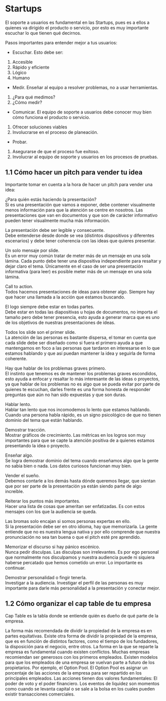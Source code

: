 # Startups

El soporte a usuarios es fundamental en las Startups, pues es a ellos a
quienes va dirigido el producto o servicio, por esto es muy importante
escuchar lo que tienen qué decirnos.

Pasos importantes para entender mejor a tus usuarios:

-   Escuchar. Esto debe ser:

1)  Accesible
2)  Rápido y eficiente
3)  Lógico
4)  Humano

-   Medir. Enseñar al equipo a resolver problemas, no a usar
    herramientas.

1)  ¿Para qué medimos?
2)  ¿Cómo medir?

-   Comunicar. El equipo de soporte a usuarios debe conocer muy bien
    cómo funciona el producto o servicio.

1)  Ofrecer soluciones viables
2)  Involucrarse en el proceso de planeación.

-   Probar.

1)  Asegurarse de que el proceso fue exitoso.
2)  Involucrar al equipo de soporte y usuarios en los procesos de
    pruebas.



## 1.1 Cómo hacer un pitch para vender tu idea

Importante tomar en cuenta a la hora de hacer un pitch para vender una
idea:

¿Para quién estás haciendo la presentación?  
Si es una presentación que vamos a exponer, debe contener visualmente
menos información para que la atención se centre en nosotros. Las
presentaciones que van en documentos y que son de carácter informativo
pueden tener visualmente mucha más información.

La presentación debe ser legible y consecuente.  
Debe entenderse desde donde se vea (distintos dispositivos y diferentes
escenarios) y debe tener coherencia con las ideas que quieres presentar.

Un solo mensaje por slide.  
Es un error muy común tratar de meter más de un mensaje en una sola
lámina. Cada punto debe tener una dispositiva independiente para
resaltar y dejar claro el tema. Únicamente en el caso de ser una
presentación informativa (para leer) es posible meter más de un mensaje
en una sola lámina.

Call to action.  
Todos hacemos presentaciones de ideas para obtener algo. Siempre hay que
hacer una llamada a la acción que estamos buscando.

El logo siempre debe estar en todas partes.  
Debe estar en todas las diapositivas u hojas de documentos, no importa
el tamaño pero debe tener presencia, esto ayuda a generar marca que es
uno de los objetivos de nuestras presentaciones de ideas.

Todos los slide son el primer slide.  
La atención de las personas es bastante dispersa, el tomar en cuenta que
cada slide debe ser diseñado como si fuera el primero ayuda a que
mantengamos en foco a las personas que tardaron en interesarse en lo que
estamos hablando y que así puedan mantener la idea y seguirla de forma
coherente.

Hay que hablar de los problemas graves primero.  
El instinto que tenemos es de mantener los problemas graves escondidos,
esto ayuda a enfocar y resaltar lo más interesante de las ideas o
proyectos, ya que hablar de los problemas no es algo que se pueda evitar
por parte de quienes te escuchan, darles frente es una forma honesta de
responder preguntas que aún no han sido expuestas y que son duras.

Hablar lento.  
Hablar tan lento que nos incomodemos lo lento que estamos hablando.
Cuando una persona habla rápido, es un signo psicológico de que no
tienen dominio del tema que están hablando.

Demostrar tracción.  
Mostrar gráficos de crecimiento. Las métricas en los logros son muy
importantes para que se capte la atención positiva de a quienes estamos
presentando la idea o proyecto.

Enseñar algo.  
Se logra demostrar dominio del tema cuando enseñamos algo que la gente
no sabia bien o nada. Los datos curiosos funcionan muy bien.

Vender el sueño.  
Debemos contarle a los demás hasta dónde queremos llegar, que sientan
que por ser parte de la presentación ya están siendo parte de algo
increíble.

Reiterar los puntos más importantes.  
Hacer una lista de cosas que ameritan ser enfatizadas. Es con estos
mensajes con los que la audiencia se queda.

Las bromas solo encajan si somos personas expertas en ello.  
Si la presentación debe ser en otro idioma, hay que memorizarla. La
gente entiende que no es nuestra lengua nativa y por ello comprende que
nuestra pronunciación no sea tan buena o que el pitch esté pre
aprendido.

Memorizar el discurso si hay pánico escénico.  
Nunca pedir disculpas. Las disculpas son irrelevantes. Es por ego
personal que normalmente nos disculpamos y nuestra audiencia puede ni
siquiera haberse percatado que hemos cometido un error. Lo importante es
continuar.

Demostrar personalidad o fingir tenerla.  
Investigar a la audiencia. Investigar el perfil de las personas es muy
importante para darle más personalidad a la presentación y conectar
mejor.

## 1.2 Cómo organizar el cap table de tu empresa

Cap Table es la tabla donde se entiende quién es dueño de qué parte de
la empresa.

La forma más recomendada de dividir la propiedad de la empresa es en
partes equitativas. Existe otra forma de dividir la propiedad de la
empresa, que es en función de distintos factores, como el tiempo de los
fundadores, la disposición para el negocio, entre otros. La forma en la
que se reparte la empresa es fundamental cuando existen conflictos.
Muchas empresas recomiendan ser generosos con los primeros empleados.
Existen modelos para que los empleados de una empresa se vuelvan parte a
futuro de los propietarios. Por ejemplo, el Option Pool. El Option Pool
es asignar un porcentaje de las acciones de la empresa para ser
repartido en los principales empleados. Las acciones tienen dos valores
fundamentales: El poder de voto y el poder financiero. Los eventos de
liquidez son momentos como cuando se levanta capital o se sale a la
bolsa en los cuales pueden existir transacciones comerciales.
